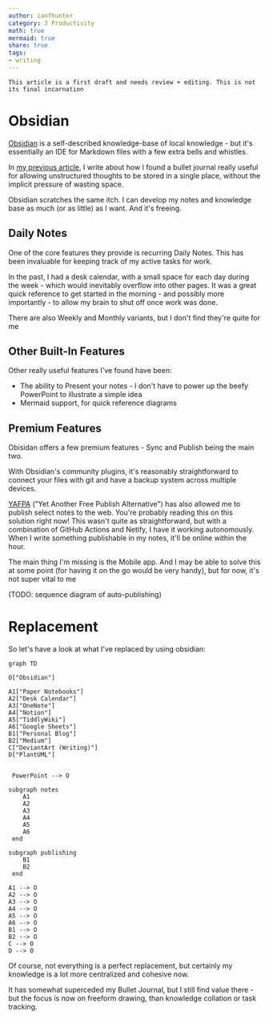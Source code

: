 ```yaml
---
author: ianfhunter
category: 3 Productivity
math: true
mermaid: true
share: true
tags:
- writing
---
```


```ad-note
This article is a first draft and needs review + editing. This is not its final incarnation
```


# Obsidian

[Obsidian](https://www.obsidian.md) is a self-described knowledge-base of local knowledge - but it's essentially an IDE for Markdown files with a few extra bells and whistles.

In [my previous article](../the-value-of-unstructured-thought), I write about how I found a bullet journal really useful for allowing unstructured thoughts to be stored in a single place, without the implicit pressure of wasting space. 

Obsidian scratches the same itch. I can develop my notes and knowledge base as much (or as little) as I want. And it's freeing.

## Daily Notes
One of the core features they provide is recurring Daily Notes. This has been invaluable for keeping track of my active tasks for work. 

In the past, I had a desk calendar, with a small space for each day during the week - which would inevitably overflow into other pages. It was a great quick reference to get started in the morning - and possibly more importantly - to allow my brain to shut off once work was done.

There are also Weekly and Monthly variants, but I don't find they're quite for me

## Other Built-In Features
Other really useful features I've found have been:
- The ability to Present your notes - I don't have to power up the beefy PowerPoint to illustrate a simple idea
- Mermaid support, for quick reference diagrams

## Premium Features

Obisidan offers a few premium features - Sync and Publish being the main two.

With Obsidian's community plugins, it's reasonably straightforward to connect your files with git and have a backup system across multiple devices.

[YAFPA](https://github.com/ianfhunter/yet-another-free-publish-alternative/) ("Yet Another Free Publish Alternative") has also allowed me to publish select notes to the web. You're probably reading this on this solution right now! This wasn't quite as straightforward, but with a combination of GitHub Actions and Netify, I have it working autonomously. When I write something publishable in my notes, it'll be online within the hour.

The main thing I'm missing is the Mobile app. And I may be able to solve this at some point (for having it on the go would be very handy), but for now, it's not super vital to me

(TODO: sequence diagram of auto-publishing)

# Replacement
So let's have a look at what I've replaced by using obsidian:

```mermaid
graph TD

O["Obsidian"]

A1["Paper Notebooks"]
A2["Desk Calendar"]
A3["OneNote"]
A4["Notion"]
A5["TiddlyWiki"]
A6["Google Sheets"]
B1["Personal Blog"]
B2["Medium"]
C["DeviantArt (Writing)"]
D["PlantUML"]


 PowerPoint --> O

subgraph notes
    A1   
    A2
    A3
    A4
    A5
    A6
 end
 
subgraph publishing
    B1   
    B2
 end
 
A1 --> O
A2 --> O
A3 --> O
A4 --> O
A5 --> O
A6 --> O
B1 --> O
B2 --> O
C --> O
D --> O
```

Of course, not everything is a perfect replacement, but certainly my knowledge is a lot more centralized and cohesive now.

It has somewhat superceded my Bullet Journal, but I still find value there - but the focus is now on freeform drawing, than knowledge collation or task tracking.